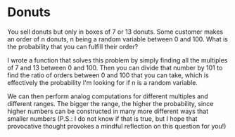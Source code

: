 # Donuts
You sell donuts but only in boxes of 7 or 13 donuts. Some customer makes an order of n donuts, n being a random variable between 0 and 100. What is the probability that you can fulfill their order?

I wrote a function that solves this problem by simply finding all the multiples of 7 and 13 between 0 and 100. Then you can divide that number by 101 to find the ratio of orders between 0 and 100 that you can take, which is effectively the probability I'm looking for if n is a random variable.

We can then perform analog computations for different multiples and different ranges. The bigger the range, the higher the probability, since higher numbers can be constructed in many more different ways that smaller numbers (P.S.: I do not know if that is true, but I hope that provocative thought provokes a mindful reflection on this question for you!)
